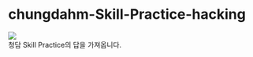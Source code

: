 # chungdahm-Skill-Practice-hacking
<a href="https://www.buymeacoffee.com/tkgo11"><img src="https://img.buymeacoffee.com/button-api/?text=Buy me a coffee&emoji=&slug=tkgo11&button_colour=FFDD00&font_colour=000000&font_family=Cookie&outline_colour=000000&coffee_colour=ffffff" /></a>
<br>
청담 Skill Practice의 답을 가져옵니다.
